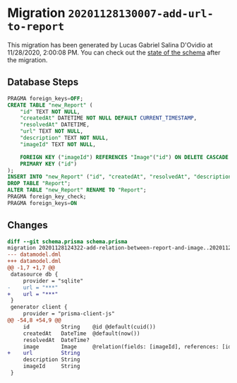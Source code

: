 # Migration `20201128130007-add-url-to-report`

This migration has been generated by Lucas Gabriel Salina D'Ovidio at 11/28/2020, 2:00:08 PM.
You can check out the [state of the schema](./schema.prisma) after the migration.

## Database Steps

```sql
PRAGMA foreign_keys=OFF;
CREATE TABLE "new_Report" (
    "id" TEXT NOT NULL,
    "createdAt" DATETIME NOT NULL DEFAULT CURRENT_TIMESTAMP,
    "resolvedAt" DATETIME,
    "url" TEXT NOT NULL,
    "description" TEXT NOT NULL,
    "imageId" TEXT NOT NULL,

    FOREIGN KEY ("imageId") REFERENCES "Image"("id") ON DELETE CASCADE ON UPDATE CASCADE,
    PRIMARY KEY ("id")
);
INSERT INTO "new_Report" ("id", "createdAt", "resolvedAt", "description", "imageId") SELECT "id", "createdAt", "resolvedAt", "description", "imageId" FROM "Report";
DROP TABLE "Report";
ALTER TABLE "new_Report" RENAME TO "Report";
PRAGMA foreign_key_check;
PRAGMA foreign_keys=ON
```

## Changes

```diff
diff --git schema.prisma schema.prisma
migration 20201128124322-add-relation-between-report-and-image..20201128130007-add-url-to-report
--- datamodel.dml
+++ datamodel.dml
@@ -1,7 +1,7 @@
 datasource db {
     provider = "sqlite"
-    url = "***"
+    url = "***"
 }
 generator client {
     provider = "prisma-client-js"
@@ -54,8 +54,9 @@
     id          String    @id @default(cuid())
     createdAt   DateTime  @default(now())
     resolvedAt  DateTime?
     image       Image     @relation(fields: [imageId], references: [id])
+    url         String
     description String
     imageId     String
 }
```


